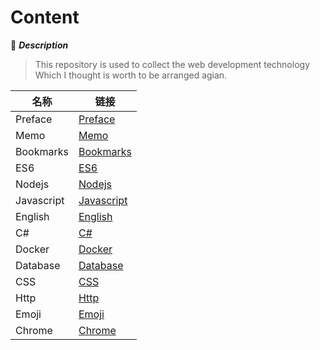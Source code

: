 # Content

:mushroom: ***Description***

> This repository is used to collect the web development technology Which I thought is worth to be arranged agian.

| 名称 | 链接 |
| --- | --- |
| Preface | [Preface](README.md)|
| Memo | [Memo](memo/README.md) |
| Bookmarks | [Bookmarks](https://github.com/hnscdg/gitbook/issues/3) |
| ES6| [ES6](es6/README.md) |
| Nodejs | [Nodejs](nodejs/README.md) |
| Javascript | [Javascript](javascript/README.md) |
| English | [English](english/README.md) |
| C# | [C\#](c/README.md) |
| Docker | [Docker](docker/README.md) |
| Database | [Database](database/README.md) |
| CSS | [CSS](css/README.md) |
| Http | [Http](http/httpStatus.md) |
| Emoji | [Emoji](https://github.com/hnscdg/gitbook/issues/1) |
| Chrome | [Chrome](https://github.com/hnscdg/gitbook/issues/2) |